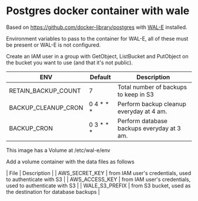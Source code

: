 # Postgres docker container with wale

Based on https://github.com/docker-library/postgres with [WAL-E](https://github.com/wal-e/wal-e) installed.

Environment variables to pass to the container for WAL-E, all of these must be present or WAL-E is not configured.

Create an IAM user in a group with GetObject, ListBucket and PutObject on the bucket you want to use (and that it's not public).

| ENV | Default | Description |
|------------- | -------------|------------- |
| RETAIN_BACKUP_COUNT | 7 | Total number of backups to keep in S3 |
| BACKUP_CLEANUP_CRON | 0 4 * * * | Perform backup cleanup everyday at 4 am. |
| BACKUP_CRON | 0 3 * * * | Perform database backups everyday at 3 am. |

This image has a Volume at /etc/wal-e/env

Add a volume container with the data files as follows

| File | Description |
| AWS_SECRET_KEY | from IAM user's credentials, used to authenticate with S3 |
| AWS_ACCESS_KEY | from IAM user's credentials, used to authenticate with S3 |
| WALE_S3_PREFIX | from S3 bucket, used as the destination for database backups |
